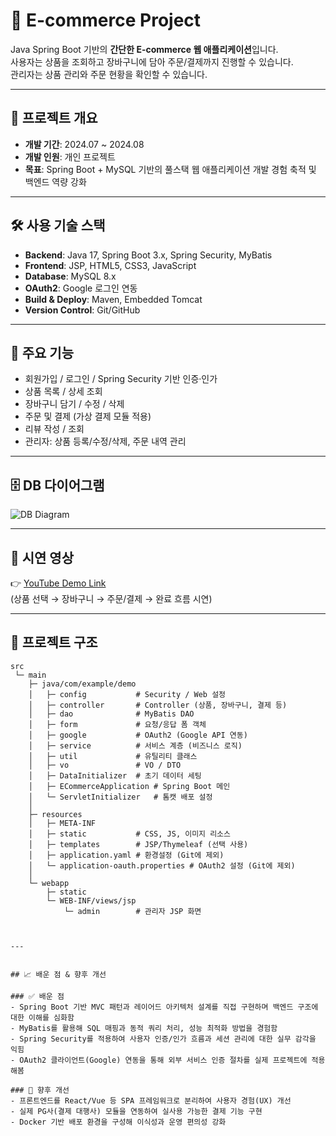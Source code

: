 # 🛒 E-commerce Project

Java Spring Boot 기반의 **간단한 E-commerce 웹 애플리케이션**입니다.  
사용자는 상품을 조회하고 장바구니에 담아 주문/결제까지 진행할 수 있습니다.  
관리자는 상품 관리와 주문 현황을 확인할 수 있습니다.

---

## 🚀 프로젝트 개요
- **개발 기간**: 2024.07 ~ 2024.08  
- **개발 인원**: 개인 프로젝트  
- **목표**: Spring Boot + MySQL 기반의 풀스택 웹 애플리케이션 개발 경험 축적 및 백엔드 역량 강화  

---

## 🛠️ 사용 기술 스택
- **Backend**: Java 17, Spring Boot 3.x, Spring Security, MyBatis  
- **Frontend**: JSP, HTML5, CSS3, JavaScript  
- **Database**: MySQL 8.x  
- **OAuth2**: Google 로그인 연동  
- **Build & Deploy**: Maven, Embedded Tomcat  
- **Version Control**: Git/GitHub  

---

## 📂 주요 기능
- 회원가입 / 로그인 / Spring Security 기반 인증·인가  
- 상품 목록 / 상세 조회  
- 장바구니 담기 / 수정 / 삭제  
- 주문 및 결제 (가상 결제 모듈 적용)  
- 리뷰 작성 / 조회  
- 관리자: 상품 등록/수정/삭제, 주문 내역 관리  

---

## 🗄️ DB 다이어그램
![DB Diagram](https://github.com/songjunhyen/ecommerce-project/issues/1#issue-3438355837)  

---

## 🎥 시연 영상
👉 [YouTube Demo Link](https://youtu.be/예시링크)  
(상품 선택 → 장바구니 → 주문/결제 → 완료 흐름 시연)

---

## 📌 프로젝트 구조
```plaintext
src
 └─ main
    ├─ java/com/example/demo
    │   ├─ config           # Security / Web 설정
    │   ├─ controller       # Controller (상품, 장바구니, 결제 등)
    │   ├─ dao              # MyBatis DAO
    │   ├─ form             # 요청/응답 폼 객체
    │   ├─ google           # OAuth2 (Google API 연동)
    │   ├─ service          # 서비스 계층 (비즈니스 로직)
    │   ├─ util             # 유틸리티 클래스
    │   ├─ vo               # VO / DTO
    │   ├─ DataInitializer  # 초기 데이터 세팅
    │   ├─ ECommerceApplication # Spring Boot 메인
    │   └─ ServletInitializer   # 톰캣 배포 설정
    │
    ├─ resources
    │   ├─ META-INF
    │   ├─ static           # CSS, JS, 이미지 리소스
    │   ├─ templates        # JSP/Thymeleaf (선택 사용)
    │   ├─ application.yaml # 환경설정 (Git에 제외)
    │   └─ application-oauth.properties # OAuth2 설정 (Git에 제외)
    │
    └─ webapp
        ├─ static
        └─ WEB-INF/views/jsp
            └─ admin        # 관리자 JSP 화면



---


## 📈 배운 점 & 향후 개선

### ✅ 배운 점
- Spring Boot 기반 MVC 패턴과 레이어드 아키텍처 설계를 직접 구현하며 백엔드 구조에 대한 이해를 심화함  
- MyBatis를 활용해 SQL 매핑과 동적 쿼리 처리, 성능 최적화 방법을 경험함  
- Spring Security를 적용하여 사용자 인증/인가 흐름과 세션 관리에 대한 실무 감각을 익힘  
- OAuth2 클라이언트(Google) 연동을 통해 외부 서비스 인증 절차를 실제 프로젝트에 적용해봄  

### 🔧 향후 개선
- 프론트엔드를 React/Vue 등 SPA 프레임워크로 분리하여 사용자 경험(UX) 개선  
- 실제 PG사(결제 대행사) 모듈을 연동하여 실사용 가능한 결제 기능 구현  
- Docker 기반 배포 환경을 구성해 이식성과 운영 편의성 강화  


